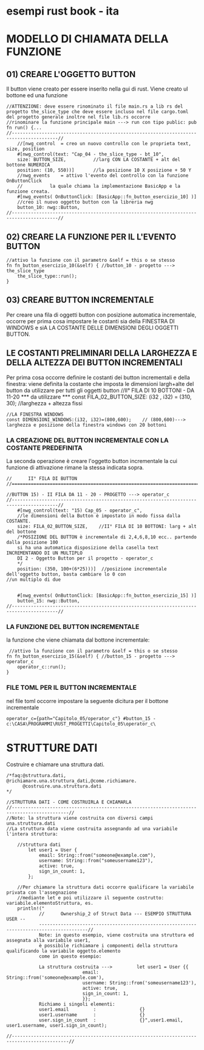 # esempi rust book - ita


# MODELLO DI CHIAMATA DELLA FUNZIONE

## 01) CREARE L'OGGETTO BUTTON
Il button viene creato per essere inserito nella gui di
rust. Viene creato ul bottone ed una funzione

    //ATTENZIONE: deve essere rinominato il file main.rs a lib rs del progetto the_slice_type che deve essere incluso nel file cargo.toml del progetto generale inoltre nel file lib.rs occorre
    //rinominare la funzione principale main ---> run con tipo public: pub fn run() {...
    //---------------------------------------------------------------------------------------//
        //[nwg_control 	= creo un nuovo controllo con le proprieta text, size, position
        #[nwg_control(text: "Cap_04 - the_slice_type - bt_10", 
        size: BUTTON_SIZE,    		//larg CON LA COSTANTE + alt del bottone NUMERICA
        position: (10, 550))]		//la posizione 10 X posizione + 50 Y
        //nwg_events  	= attivo l'evento del controllo con la funzione OnButtonClick
        //			la quale chiama la implementazione BasicApp e la funzione creata.
        #[nwg_events( OnButtonClick: [BasicApp::fn_button_esercizio_10] )]
        //creo il nuovo oggetto button con la libreria nwg
        button_10: nwg::Button,		
    //---------------------------------------------------------------------------------------//



## 02) CREARE LA FUNZIONE PER IL L'EVENTO BUTTON

    //attivo la funzione con il parametro &self = this o se stesso
    fn fn_button_esercizio_10(&self) { //button_10 - progetto ---> the_slice_type
        the_slice_type::run(); 
    }


## 03) CREARE BUTTON INCREMENTALE 
Per creare una fila di oggetti button con posizione automatica incrementale, occorre per prima cosa 
impostare le costanti sia della FINESTRA DI WINDOWS  e siA LA COSTANTE DELLE DIMENSIONI DEGLI OGGETTI BUTTON.

## LE COSTANTI PRELIMINARI DELLA LARGHEZZA E DELLA ALTEZZA DEI BUTTON INCREMENTALI
Per prima cosa occorre definire le costanti dei button incrementali e della finestra:
viene definita la costante che imposta le dimensioni largh+alte del button da utilizzare 
per tutti gli oggetti button
    //II° FILA DI 10 BOTTONI - DA 11-20 *** da utilizzare ***
    const FILA_02_BUTTON_SIZE: (i32 , i32) = (310, 30);       //larghezza + altezza fissi

    //LA FINESTRA WINDOWS
    const DIMENSIONI_WINDOWS:(i32, i32)=(800,600);    // (800,600)---> larghezza e posizione della finestra windows con 20 bottoni
    
### LA CREAZIONE DEL BUTTON INCREMENTALE CON LA COSTANTE PREDEFINITA
La seconda operazione è creare l'oggetto button incrementale la cui funzione di attivazione rimane la stessa
indicata sopra.

    //      II° FILA DI BUTTON 
    //============================================================================================================/
    
    //BUTTON 15) - II FILA DA 11 - 20 - PROGETTO ---> operator_c
    //---------------------------------------------------------------------------------------//
        #[nwg_control(text: "15) Cap_05 - operator_c", 
        //le dimensioni della Button è impostato in modo fissa dalla COSTANTE.
        size: FILA_02_BUTTON_SIZE,    //II° FILA DI 10 BOTTONI: larg + alt       del bottone 
        /*POSIZIONE DEL BUTTON è incrementale di 2,4,6,8,10 ecc.. partendo dalla posizione 100 
        si ha una automatica disposizione della casella text  INCREMENTANDO DI UN MULTIPLO
        DI 2 - Oggetto Button per il progetto - operator_c
        */
        position: (350, 100+(6*25)))]  //posizione incrementale dell'oggetto button, basta cambiare lo 0 con                            //un multiplo di due


        #[nwg_events( OnButtonClick: [BasicApp::fn_button_esercizio_15] )]
        button_15: nwg::Button,
    //---------------------------------------------------------------------------------------//

       
### LA FUNZIONE DEL BUTTON INCREMENTALE
la funzione che viene chiamata dal bottone incrementale:

     //attivo la funzione con il parametro &self = this o se stesso
    fn fn_button_esercizio_15(&self) { //button_15 - progetto ---> operator_c
        operator_c::run(); 
    }

### FILE TOML PER IL BUTTON INCREMENTALE
nel file toml occorre impostare la seguente dicitura per il bottone incrementale

    operator_c={path="Capitolo_05/operator_c"} #button_15 - c:\CASA\PROGRAMMI\RUST_PROGETTI\Capitolo_05\operator_c\




# STRUTTURE DATI
Costruire e chiamare una struttura dati.


    /*faq:@struttura.dati, @richiamare.una.struttura_dati,@come.richiamare.
          @costruire.una.struttura.dati
    */

    //STRUTTURA DATI - COME COSTRUIRLA E CHIAMARLA
    //-------------------------------------------------------------------------------------------//
    //Note: la struttura viene costruita con diversi campi
    una.struttura.dati
    //La struttura data viene costruita assegnando ad una variabile l'intera struttura:

        //struttura dati
            let user1 = User {
                email: String::from("someone@example.com"),
                username: String::from("someusername123"),
                active: true,
                sign_in_count: 1,
            };
        
        //Per chiamare la struttura dati occorre qualificare la variabile privata con l'assegnazione 
        //mediante let e poi utilizzare il seguente costrutto: variabile.elementoStruttura, es.
        println!("
                //      Ownership_2 of Struct Data --- ESEMPIO STRUTTURA USER --
                ----------------------------------------------------------------------------------------//
                Note: in questo esempio, viene costruita una struttura ed assegnata alla variabile user1,
                è possibile richiamare i componenti della struttura qualificando la variabile oggetto.elemento
                come in questo esempio:

                La struttura costruita --->         let user1 = User {{
                                email: String::from('someone@example.com'),
                                username: String::from('someusername123'),
                                active: true,
                                sign_in_count: 1,
                                }};
                Richiamo i singoli elementi:
                user1.email         :                {}
                user1.username      :                {}
                user.sign_in_count  :                {}",user1.email, user1.username, user1.sign_in_count);
            
    //-------------------------------------------------------------------------------------------//
        
   